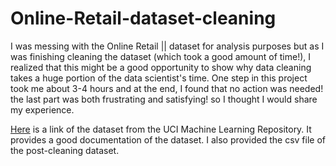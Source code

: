 # Online-Retail-dataset-cleaning

I was messing with the Online Retail || dataset for analysis purposes but as I was finishing cleaning the dataset (which took a good amount of time!), I realized that this might be a good opportunity to show why data cleaning takes a huge portion of the data scientist's time. One step in this project took me about 3-4 hours and at the end, I found that no action was needed! the last part was both frustrating and satisfying! so I thought I would share my experience. 

[Here](https://archive.ics.uci.edu/ml/datasets/Online+Retail+II) is a link of the dataset from the UCI Machine Learning Repository. It provides a good documentation of the dataset. I also provided the csv file of the post-cleaning dataset.
